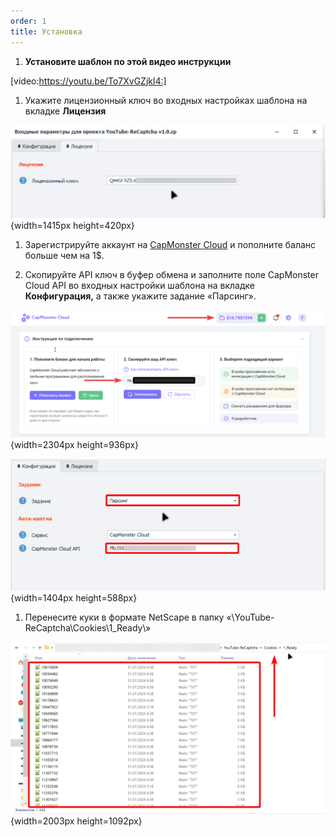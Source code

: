 ```yaml
---
order: 1
title: Установка
---
```


1. **Установите шаблон по этой видео инструкции**

[video:https://youtu.be/To7XvGZjkl4:]



1. Укажите лицензионный ключ во входных настройках шаблона на вкладке **Лицензия**

![](./install.png){width=1415px height=420px}



1. Зарегистрируйте аккаунт на [CapMonster Cloud](https://capmonster.cloud/ru/) и пополните баланс больше чем на 1\$.

2. Скопируйте API ключ в буфер обмена и заполните поле CapMonster Cloud API во входных настройки шаблона на вкладке **Конфигурация,** а также укажите задание «Парсинг».

![](./install-2.png){width=2304px height=936px}

![](./install-3.png){width=1404px height=588px}



1. Перенесите куки в формате NetScape в папку «\\YouTube-ReCaptcha\\Cookies\\1_Ready\\»

![](./install-4.png){width=2003px height=1092px}



